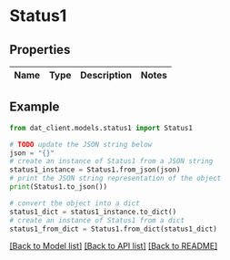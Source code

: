 # Status1


## Properties

Name | Type | Description | Notes
------------ | ------------- | ------------- | -------------

## Example

```python
from dat_client.models.status1 import Status1

# TODO update the JSON string below
json = "{}"
# create an instance of Status1 from a JSON string
status1_instance = Status1.from_json(json)
# print the JSON string representation of the object
print(Status1.to_json())

# convert the object into a dict
status1_dict = status1_instance.to_dict()
# create an instance of Status1 from a dict
status1_from_dict = Status1.from_dict(status1_dict)
```
[[Back to Model list]](../README.md#documentation-for-models) [[Back to API list]](../README.md#documentation-for-api-endpoints) [[Back to README]](../README.md)


